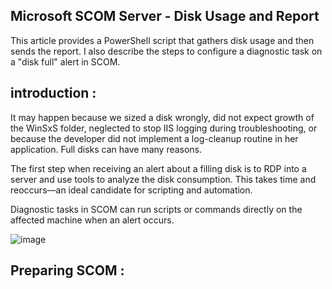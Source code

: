 ## Microsoft SCOM Server - Disk Usage and Report 

This article provides a PowerShell script that gathers disk usage and then sends the report. I also describe the steps to configure a diagnostic task on a "disk full" alert in SCOM.

## introduction : 

It may happen because we sized a disk wrongly, did not expect growth of the WinSxS folder, neglected to stop IIS logging during troubleshooting, or because the developer did not implement a log-cleanup routine in her application. Full disks can have many reasons.

The first step when receiving an alert about a filling disk is to RDP into a server and use tools to analyze the disk consumption. This takes time and reoccurs—an ideal candidate for scripting and automation.

Diagnostic tasks in SCOM can run scripts or commands directly on the affected machine when an alert occurs.

![image](https://user-images.githubusercontent.com/26825056/199241994-07480194-39bb-4974-b22e-67772656cf0a.png)

## Preparing SCOM : 
